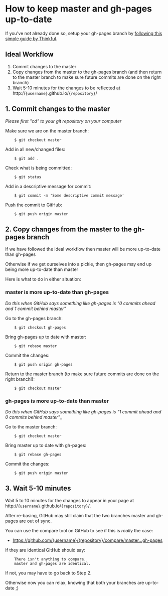 # How to keep master and gh-pages up-to-date #

If you've not already done so, setup your gh-pages branch by [following this simple guide by Thinkful](http://www.thinkful.com/learn/a-guide-to-using-github-pages/).

## Ideal Workflow ##
1. Commit changes to the master
2. Copy changes from the master to the gh-pages branch (and then return to the master branch to make sure future commits are done on the right branch)
3. Wait 5-10 minutes for the changes to be reflected at http://`{username}`.github.io/`{repository}`/

## 1. Commit changes to the master ##
_Please first "cd" to your git repository on your computer_

Make sure we are on the master branch:

		$ git checkout master

Add in all new/changed files:

		$ git add .

Check what is being committed:

		$ git status

Add in a descriptive message for commit:

		$ git commit -m 'Some descriptive commit message'

Push the commit to GitHub:

		$ git push origin master

## 2. Copy changes from the master to the gh-pages branch ##
If we have followed the ideal workflow then master will be more up-to-date than gh-pages

Otherwise if we get ourselves into a pickle, then gh-pages may end up being more up-to-date than master

Here is what to do in either situation:

### master is more up-to-date than gh-pages ###
_Do this when GitHub says something like gh-pages is "0 commits ahead and 1 commit behind master"_

Go to the gh-pages branch:

		$ git checkout gh-pages

Bring gh-pages up to date with master:

		$ git rebase master

Commit the changes:

		$ git push origin gh-pages

Return to the master branch (to make sure future commits are done on the right branch!):

		$ git checkout master
		
### gh-pages is more up-to-date than master ###
_Do this when GitHub says something like gh-pages is "1 commit ahead and 0 commits behind master"__

Go to the master branch:

		$ git checkout master

Bring master up to date with gh-pages:

		$ git rebase gh-pages

Commit the changes:

		$ git push origin master

## 3. Wait 5-10 minutes ##
Wait 5 to 10 minutes for the changes to appear in your page at http://`{username}`.github.io/`{repository}`/.

After re-basing, GitHub may still claim that the two branches master and gh-pages are out of sync.

You can use the compare tool on GitHub to see if this is _really_ the case:
* https://github.com/{username}/{repository}/compare/master...gh-pages

If they are identical GitHub should say:

		There isn't anything to compare.
		master and gh-pages are identical.
		
If not, you may have to go back to Step 2.

Otherwise now you can relax, knowing that both your branches are up-to-date ;)
